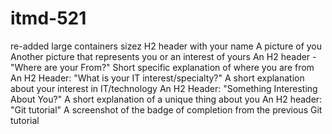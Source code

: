 # itmd-521
re-added large containers sizez
H2 header with your name
A picture of you 
Another picture that represents you or an interest of yours
An H2 header - "Where are your From?"
Short specific explanation of where you are from
An H2 Header: "What is your IT interest/specialty?"
A short explanation about your interest in IT/technology
An H2 Header: "Something Interesting About You?"
A short explanation of a unique thing about you
An H2 header: "Git tutorial"
A screenshot of the badge of completion from the previous Git tutorial
